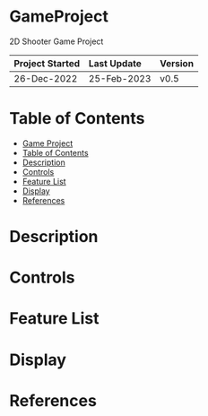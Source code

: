 # GameProject
2D Shooter Game Project

| Project Started | Last Update | Version |
| :-------------- | :---------- | :------ |
| 26-Dec-2022     | 25-Feb-2023 | v0.5    |

# Table of Contents
- [Game Project](#GameProject)
- [Table of Contents](#table-of-contents)
- [Description](#description)
- [Controls](#controls)
- [Feature List](#feature-list)
- [Display](#display)
- [References](#references)

# Description

# Controls

# Feature List

# Display

# References
